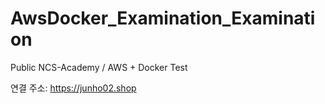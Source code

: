 # AwsDocker_Examination_Examination
Public NCS-Academy / AWS + Docker Test

연결 주소: https://junho02.shop
